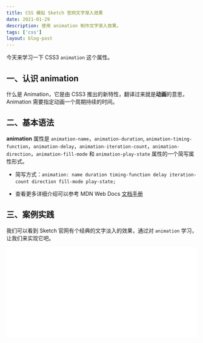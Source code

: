 ```yaml
---
title: CSS 模拟 Sketch 官网文字渐入效果
date: 2021-01-29
description: 使用 animation 制作文字渐入效果。
tags: ['css']
layout: blog-post
---
```


今天来学习一下 CSS3 `animation` 这个属性。

## 一、认识 animation

什么是 Animation，它是由 CSS3 推出的新特性，翻译过来就是**动画**的意思，Animation 需要指定动画一个周期持续的时间。

## 二、基本语法

**animation** 属性是 `animation-name`，`animation-duration`, `animation-timing-function`，`animation-delay`，`animation-iteration-count`，`animation-direction`，`animation-fill-mode` 和 `animation-play-state` 属性的一个简写属性形式。

- 简写方式：`animation: name duration timing-function delay iteration-count direction fill-mode play-state;`

- 查看更多详细介绍可以参考 MDN Web Docs [文档手册](https://developer.mozilla.org/zh-CN/docs/Web/CSS/animation)

## 三、案例实践

我们可以看到 Sketch 官网有个经典的文字淡入的效果，通过对 `animation` 学习，让我们来实现它吧。

![预览图](../assets/0007-1.gif)

